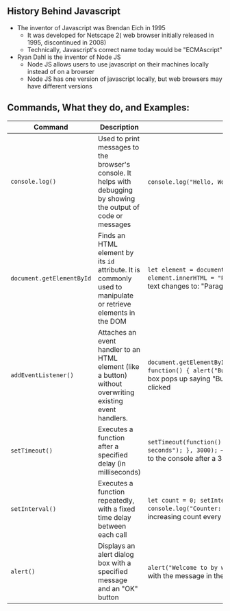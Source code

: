 ## History Behind Javascript
* The inventor of Javascript was Brendan Eich in 1995
    * It was developed for Netscape 2( web browser initially released in 1995, discontinued in 2008)
    * Technically, Javascript's correct name today would be "ECMAscript"
* Ryan Dahl is the inventor of Node JS
    * Node JS allows users to use javascript on their machines locally instead of on a browser
    * Node JS has one version of javascript locally, but web browsers may have different versions
## Commands, What they do, and Examples:
| Command | Description | Example |
|---|---|---|
| `console.log()` | Used to print messages to the browser's console. It helps with debugging by showing the output of code or messages | `console.log("Hello, World!");` - The output is "Hello World!"|
| `document.getElementById` | Finds an HTML element by its `id` attribute. It is commonly used to manipulate or retrieve elements in the DOM | `let element = document.getElementById("demo"); element.innerHTML = "Paragraph changed!";` - The paragraph text changes to: "Paragraph changed!" |
| `addEventListener()` | Attaches an event handler to an HTML element (like a button) without overwriting existing event handlers. | `document.getElementById("myBtn").addEventListener("click", function() { alert("Button was clicked!"); });` - An alert box pops up saying "Button was clicked!" when the button is clicked |
| `setTimeout()` | Executes a function after a specified delay (in milliseconds) | `setTimeout(function() { console.log("Executed after 3 seconds"); }, 3000);` - "Executed after 3 seconds" is logged to the console after a 3-second delay |
| `setInterval()` | Executes a function repeatedly, with a fixed time delay between each call | `let count = 0; setInterval(function() { count++; console.log("Counter: " + count); }, 1000);` - Logs the increasing count every second |
| `alert()` | Displays an alert dialog box with a specified message and an "OK" button | `alert("Welcome to by website!")` - will display a pop-up alert with the message in the quotes |